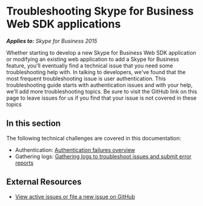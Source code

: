 # Troubleshooting Skype for Business Web SDK applications

_**Applies to:** Skype for Business 2015_


Whether starting to develop a new Skype for Business Web SDK application or modifying an existing web application to add
a Skype for Business feature, you'll eventually find a technical issue that you need some troubleshooting help with. In talking
to developers, we've found that the most frequent troubleshooting issue is user authentication. This troubleshooting guide starts
with authentication issues and with your help, we'll add more troubleshooting topics. Be sure to visit the GitHub link on this page
to leave issues for us if you find that your issue is not covered in these topics

## In this section
The following technical challenges are covered in this documentation:

- Authentication: [Authentication failures overview](./auth/AADAuthFailures.md)
- Gathering logs: [Gathering logs to troubleshoot issues and submit error reports](./gatheringLogs/GatherLogs.md)

## External Resources

- [View active issues or file a new issue on GitHub](https://github.com/OfficeDev/skype-docs/issues)



